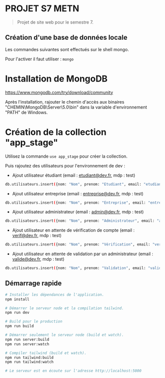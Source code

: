 # PROJET S7 METN

> Projet de site web pour le semestre 7.
> 
## Création d'une base de données locale
Les commandes suivantes sont effectués sur le shell mongo.

Pour l'activer il faut utiliser : 
`mongo`

# Installation de MongoDB
https://www.mongodb.com/try/download/community

Après l'installation, rajouter le chemin d'accès aux binaires "CHEMIN\MongoDB\Server\5.0\bin" 
dans la variable d'environnement "PATH" de Windows. 

# Création de la collection "app_stage"
Utilisez la commande `use app_stage` pour créer la collection.

Puis rajoutez des utilisateurs pour l'environnement de dev :

- Ajout utilisateur étudiant (email : etudiant@dev.fr, mdp : test)
```bash 
db.utilisateurs.insert({nom: "Nom", prenom: "Etudiant", email: "etudiant@dev.fr", mot_de_passe: "$2a$12$oQixXLPKOQWpnxyEuUWujOQA9oKbVsnQflgKb3Wzm0zcTzcijtrpO", role: "etudiant", date_inscription:  ISODate("2021-11-07T02:37:57.529Z"), __v: 0})
```

- Ajout utilisateur entreprise (email : entreprise@dev.fr, mdp : test)
```bash 
db.utilisateurs.insert({nom: "Nom", prenom: "Entreprise", email: "entreprise@dev.fr", mot_de_passe: "$2a$12$oQixXLPKOQWpnxyEuUWujOQA9oKbVsnQflgKb3Wzm0zcTzcijtrpO", role: "entreprise", date_inscription:  ISODate("2021-11-07T02:37:57.529Z"), __v: 0})
```

- Ajout utilisateur administrateur (email : admin@dev.fr, mdp : test)
```bash 
db.utilisateurs.insert({nom: "Nom", prenom: "Administrateur", email: "admin@dev.fr", mot_de_passe: "$2a$12$oQixXLPKOQWpnxyEuUWujOQA9oKbVsnQflgKb3Wzm0zcTzcijtrpO", role: "administrateur", date_inscription:  ISODate("2021-11-07T02:37:57.529Z"), __v: 0})
```

- Ajout utilisateur en attente de vérification de compte (email : verif@dev.fr, mdp : test)
```bash 
db.utilisateurs.insert({nom: "Nom", prenom: "Vérification", email: "verif@dev.fr", mot_de_passe: "$2a$12$oQixXLPKOQWpnxyEuUWujOQA9oKbVsnQflgKb3Wzm0zcTzcijtrpO", role: "verification", date_inscription:  ISODate("2021-11-07T02:37:57.529Z"), __v: 0})
```

- Ajout utilisateur en attente de validation par un administrateur (email : valide@dev.fr, mdp : test)
```bash 
db.utilisateurs.insert({nom: "Nom", prenom: "Validation", email: "valide@dev.fr", mot_de_passe: "$2a$12$oQixXLPKOQWpnxyEuUWujOQA9oKbVsnQflgKb3Wzm0zcTzcijtrpO", role: "validation", date_inscription:  ISODate("2021-11-07T02:37:57.529Z"), __v: 0})
```

## Démarrage rapide

```bash
# Installer les dépendances de l'application.
npm install

# Démarrer le serveur node et la compilation tailwind.
npm run dev

# Build pour le production
npm run build

# Démarrer seulement le serveur node (build et watch).
npm run server:build
npm run server:watch

# Compiler tailwind (build et watch).
npm run tailwind:build
npm run tailwind:watch

# Le serveur est en écoute sur l'adresse http://localhost:5000
```
